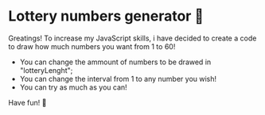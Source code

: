 # Lottery numbers generator 🎰

Greatings!
To increase my JavaScript skills, i have decided to create a code to draw how much numbers you want from 1 to 60!

<ul> 
  <li>You can change the ammount of numbers to be drawed in "lotteryLenght";</li>
  <li>You can change the interval from 1 to any number you wish!</li>
  <li>You can try as much as you can!</li>
</ul>

Have fun! 🥰
